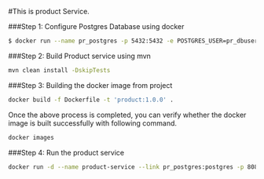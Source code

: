 #This is product Service.


###Step 1:  Configure Postgres Database using docker
```bash
$ docker run --name pr_postgres -p 5432:5432 -e POSTGRES_USER=pr_dbuser -e POSTGRES_DB=products_db -e POSTGRES_PASSWORD=pr_dbpass -d postgres
```

###Step 2: Build Product service using mvn

```bash
mvn clean install -DskipTests
```

###Step 3: Building the docker image from project

```bash
docker build -f Dockerfile -t 'product:1.0.0' .
```

Once the above process is completed, you can verify whether the docker image is built successfully with following command.

```bash
docker images
```

###Step 4: Run the product service

```bash
docker run -d --name product-service --link pr_postgres:postgres -p 8080:8080 product:1.0.0
```


